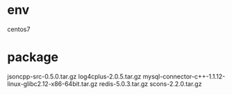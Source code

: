 # env 
centos7 
# package 
jsoncpp-src-0.5.0.tar.gz
log4cplus-2.0.5.tar.gz
mysql-connector-c++-1.1.12-linux-glibc2.12-x86-64bit.tar.gz
redis-5.0.3.tar.gz
scons-2.2.0.tar.gz
